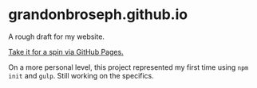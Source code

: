 # grandonbroseph.github.io
A rough draft for my website.

[Take it for a spin via GitHub Pages.](https://github.com/GrandonBroseph/grandonbroseph.github.io)

On a more personal level, this project represented my first time using `npm init` and `gulp`. Still working on the specifics.
